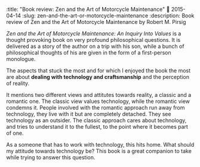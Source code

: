 :title: "Book review: Zen and the Art of Motorcycle Maintenance"
:date: 2015-04-14
:slug: zen-and-the-art-or-motorcycle-maintenance
:description: Book review of Zen and the Art of Motorcycle Maintenance by Robert M. Pirsig

_Zen and the Art of Motorcycle Maintenance: An Inquiry Into Values_ is a thought
provoking book on very profound philosophical questions. It is delivered as a
story of the author on a trip with his son, while a bunch of philosophical
thoughts of his are given in the form of a first-person monologue.

The aspects that stuck the most and for which I enjoyed the book the most are
about **dealing with technology and craftsmanship** and the perception of
reality.

It mentions two different views and attitutes towards reality, a classic and a
romantic one. The classic view values technology, while the romantic view
condemns it. People involved with the romantic approach run away from
technology, they live with it but are completely detached. They see
technology as an outsider. The classic approach cares about technology, and
tries to understand it to the fullest, to the point where it becomes part of
one.

As a someone that has to work with technology, this hits home. What should my
attitude towards technology be? This book is a great companion to take while
trying to answer this question.
